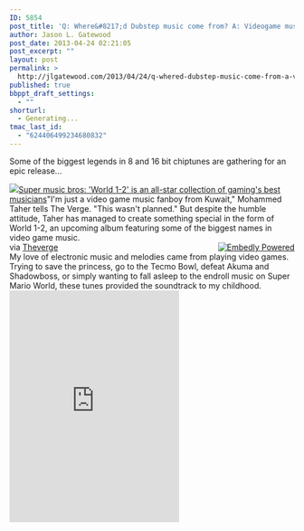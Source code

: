 ```yaml
---
ID: 5854
post_title: 'Q: Where&#8217;d Dubstep music come from? A: Videogame music.'
author: Jason L. Gatewood
post_date: 2013-04-24 02:21:05
post_excerpt: ""
layout: post
permalink: >
  http://jlgatewood.com/2013/04/24/q-whered-dubstep-music-come-from-a-videogame-music/
published: true
bbppt_draft_settings:
  - ""
shorturl:
  - Generating...
tmac_last_id:
  - "624406499234680832"
---
```

Some of the biggest legends in 8 and 16 bit chiptunes are gathering for an epic release...
<div class="mceItemEmbedly" style="max-width:600px;" data-ajax="{'url':'http://www.theverge.com/2013/4/23/4256246/world-1-2-all-star-gaming-music-collection','width':null,'words':null,'height':null,'embed':'&lt;div class=&quot;embedly&quot; style=&quot;max-width:nullpx;max-height:nullpx&quot;&gt;&lt;img src=&quot;http://jlgatewood.com.previewdns.com/wp-content/uploads/2013/04/RSC2ysNjf6JTsbVqeBU5pbNgkhDGk4d2dxM5Jk3qUqQ_large_large2.png&quot; class=&quot;thumb embedly-thumbnail-small&quot; /&gt;&lt;a class='embedly-title' href='http://www.theverge.com/2013/4/23/4256246/world-1-2-all-star-gaming-music-collection'&gt;Super music bros: 'World 1-2' is an all-star collection of gaming's best musicians&lt;/a&gt;&quot;I'm just a video game music fanboy from Kuwait,&quot; Mohammed Taher tells The Verge. &quot;This wasn't planned.&quot; But despite the humble attitude, Taher has managed to create something special in the form of World 1-2, an upcoming album featuring some of the biggest names in video game music.&lt;div class=&quot;embedly-clear&quot;&gt;&lt;/div&gt;&lt;span class=&quot;embedly-powered&quot; style=&quot;float:right;display:block&quot;&gt;&lt;a target=&quot;_blank&quot; href=&quot;http://embed.ly?src=anywhere&quot; title=&quot;Powered by Embedly&quot;&gt;&lt;img src=&quot;//static.embed.ly/images/logos/embedly-powered-small-light.png&quot; alt=&quot;Embedly Powered&quot; /&gt;&lt;/a&gt;&lt;/span&gt;&lt;div class=&quot;media-attribution&quot;&gt;&lt;span&gt;via &lt;/span&gt;&lt;a href=&quot;http://www.theverge.com&quot; class=&quot;media-attribution-link&quot; target=&quot;_blank&quot;&gt;Theverge&lt;/a&gt;&lt;/span&gt;&lt;/div&gt;&lt;div class=&quot;embedly-clear&quot;&gt;&lt;/div&gt;&lt;/div&gt;'}">
<div class="embedly" style="max-width:nullpx;max-height:nullpx"><img src="http://jlgatewood.com.previewdns.com/wp-content/uploads/2013/04/RSC2ysNjf6JTsbVqeBU5pbNgkhDGk4d2dxM5Jk3qUqQ_large_large2.png" class="thumb embedly-thumbnail-small" /><a class='embedly-title' href='http://www.theverge.com/2013/4/23/4256246/world-1-2-all-star-gaming-music-collection'>Super music bros: 'World 1-2' is an all-star collection of gaming's best musicians</a>"I'm just a video game music fanboy from Kuwait," Mohammed Taher tells The Verge. "This wasn't planned." But despite the humble attitude, Taher has managed to create something special in the form of World 1-2, an upcoming album featuring some of the biggest names in video game music.
<div class="embedly-clear"></div>
<span class="embedly-powered" style="float:right;display:block"><a target="_blank" href="http://embed.ly?src=anywhere" title="Powered by Embedly"><img src="//static.embed.ly/images/logos/embedly-powered-small-light.png" alt="Embedly Powered" /></a></span>
<div class="media-attribution"><span>via </span><a href="http://www.theverge.com" class="media-attribution-link" target="_blank">Theverge</a></div>
<div class="embedly-clear"></div>
</div>
</div>
My love of electronic music and melodies came from playing video games. Trying to save the princess, go to the Tecmo Bowl, defeat Akuma and Shadowboss, or simply wanting to fall asleep to the endroll music on Super Mario World, these tunes provided the soundtrack to my childhood.

<iframe style="position: relative; display: block; width: 300px; height: 410px;" src="http://bandcamp.com/EmbeddedPlayer/v=2/album=4219265831/size=grande3/bgcol=FFFFFF/linkcol=236b1e/" frameborder="0" width="300" height="410"></iframe>